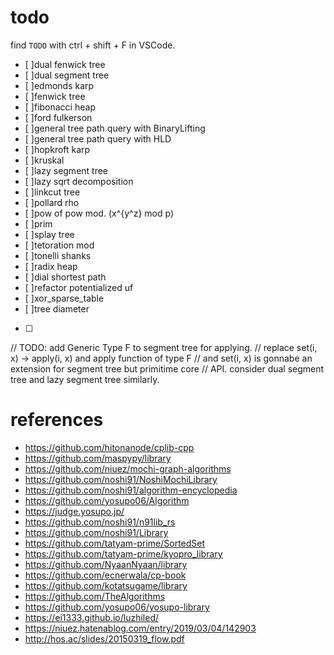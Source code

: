 # todo

find `TODO` with ctrl + shift + F in VSCode.
* [ ]dual fenwick tree
* [ ]dual segment tree
* [ ]edmonds karp
* [ ]fenwick tree
* [ ]fibonacci heap
* [ ]ford fulkerson
* [ ]general tree path query with BinaryLifting
* [ ]general tree path query with HLD
* [ ]hopkroft karp
* [ ]kruskal
* [ ]lazy segment tree
* [ ]lazy sqrt decomposition
* [ ]linkcut tree
* [ ]pollard rho
* [ ]pow of pow mod. (x^{y^z} mod p)
* [ ]prim
* [ ]splay tree
* [ ]tetoration mod
* [ ]tonelli shanks
* [ ]radix heap
* [ ]dial shortest path
* [ ]refactor potentialized uf
* [ ]xor_sparse_table
* [ ]tree diameter
* [ ]

// TODO: add Generic Type F to segment tree for applying.
// replace set(i, x) -> apply(i, x) and apply function of type F
// and set(i, x) is gonnabe an extension for segment tree but primitime core
// API. consider dual segment tree and lazy segment tree similarly.

# references
* https://github.com/hitonanode/cplib-cpp
* https://github.com/maspypy/library
* https://github.com/niuez/mochi-graph-algorithms
* https://github.com/noshi91/NoshiMochiLibrary
* https://github.com/noshi91/algorithm-encyclopedia
* https://github.com/yosupo06/Algorithm
* https://judge.yosupo.jp/
* https://github.com/noshi91/n91lib_rs
* https://github.com/noshi91/Library
* https://github.com/tatyam-prime/SortedSet
* https://github.com/tatyam-prime/kyopro_library
* https://github.com/NyaanNyaan/library
* https://github.com/ecnerwala/cp-book
* https://github.com/kotatsugame/library
* https://github.com/TheAlgorithms
* https://github.com/yosupo06/yosupo-library
* https://ei1333.github.io/luzhiled/
* https://niuez.hatenablog.com/entry/2019/03/04/142903
* http://hos.ac/slides/20150319_flow.pdf
